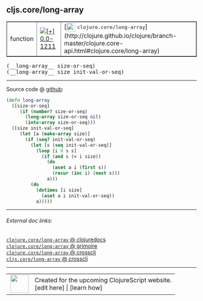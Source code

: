 ## cljs.core/long-array



 <table border="1">
<tr>
<td>function</td>
<td><a href="https://github.com/cljsinfo/cljs-api-docs/tree/0.0-1211"><img valign="middle" alt="[+] 0.0-1211" title="Added in 0.0-1211" src="https://img.shields.io/badge/+-0.0--1211-lightgrey.svg"></a> </td>
<td>
[<img height="24px" valign="middle" src="http://i.imgur.com/1GjPKvB.png"> <samp>clojure.core/long-array</samp>](http://clojure.github.io/clojure/branch-master/clojure.core-api.html#clojure.core/long-array)
</td>
</tr>
</table>


 <samp>
(__long-array__ size-or-seq)<br>
</samp>
 <samp>
(__long-array__ size init-val-or-seq)<br>
</samp>

---







Source code @ [github](https://github.com/clojure/clojurescript/blob/r2850/src/cljs/cljs/core.cljs#L2801-L2819):

```clj
(defn long-array
  ([size-or-seq]
     (if (number? size-or-seq)
       (long-array size-or-seq nil)
       (into-array size-or-seq)))
  ([size init-val-or-seq]
     (let [a (make-array size)]
       (if (seq? init-val-or-seq)
         (let [s (seq init-val-or-seq)]
           (loop [i 0 s s]
             (if (and s (< i size))
               (do
                 (aset a i (first s))
                 (recur (inc i) (next s)))
               a)))
         (do
           (dotimes [i size]
             (aset a i init-val-or-seq))
           a)))))
```

<!--
Repo - tag - source tree - lines:

 <pre>
clojurescript @ r2850
└── src
    └── cljs
        └── cljs
            └── <ins>[core.cljs:2801-2819](https://github.com/clojure/clojurescript/blob/r2850/src/cljs/cljs/core.cljs#L2801-L2819)</ins>
</pre>

-->

---



###### External doc links:

[`clojure.core/long-array` @ clojuredocs](http://clojuredocs.org/clojure.core/long-array)<br>
[`clojure.core/long-array` @ grimoire](http://conj.io/store/v1/org.clojure/clojure/1.7.0-beta3/clj/clojure.core/long-array/)<br>
[`clojure.core/long-array` @ crossclj](http://crossclj.info/fun/clojure.core/long-array.html)<br>
[`cljs.core/long-array` @ crossclj](http://crossclj.info/fun/cljs.core.cljs/long-array.html)<br>

---

 <table>
<tr><td>
<img valign="middle" align="right" width="48px" src="http://i.imgur.com/Hi20huC.png">
</td><td>
Created for the upcoming ClojureScript website.<br>
[edit here] | [learn how]
</td></tr></table>

[edit here]:https://github.com/cljsinfo/cljs-api-docs/blob/master/cljsdoc/cljs.core_long-array.cljsdoc
[learn how]:https://github.com/cljsinfo/cljs-api-docs/wiki/cljsdoc-files

<!--

This information was too distracting to show to readers, but I'll leave it
commented here since it is helpful to:

- pretty-print the data used to generate this document
- and show how to retrieve that data



The API data for this symbol:

```clj
{:ns "cljs.core",
 :name "long-array",
 :signature ["[size-or-seq]" "[size init-val-or-seq]"],
 :history [["+" "0.0-1211"]],
 :type "function",
 :full-name-encode "cljs.core_long-array",
 :source {:code "(defn long-array\n  ([size-or-seq]\n     (if (number? size-or-seq)\n       (long-array size-or-seq nil)\n       (into-array size-or-seq)))\n  ([size init-val-or-seq]\n     (let [a (make-array size)]\n       (if (seq? init-val-or-seq)\n         (let [s (seq init-val-or-seq)]\n           (loop [i 0 s s]\n             (if (and s (< i size))\n               (do\n                 (aset a i (first s))\n                 (recur (inc i) (next s)))\n               a)))\n         (do\n           (dotimes [i size]\n             (aset a i init-val-or-seq))\n           a)))))",
          :title "Source code",
          :repo "clojurescript",
          :tag "r2850",
          :filename "src/cljs/cljs/core.cljs",
          :lines [2801 2819]},
 :full-name "cljs.core/long-array",
 :clj-symbol "clojure.core/long-array"}

```

Retrieve the API data for this symbol:

```clj
;; from Clojure REPL
(require '[clojure.edn :as edn])
(-> (slurp "https://raw.githubusercontent.com/cljsinfo/cljs-api-docs/catalog/cljs-api.edn")
    (edn/read-string)
    (get-in [:symbols "cljs.core/long-array"]))
```

-->
